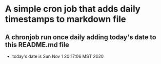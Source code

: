 A simple cron job that adds daily timestamps to markdown file
============================================================
## A chronjob run once daily adding today's date to this README.md file
* today's date is Sun Nov  1 20:17:06 MST 2020
